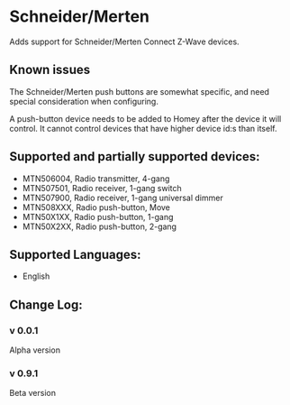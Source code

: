 ﻿# Schneider/Merten
Adds support for Schneider/Merten Connect Z-Wave devices.

## Known issues
The Schneider/Merten push buttons are somewhat specific, and need special consideration when configuring.

A push-button device needs to be added to Homey after the device it will control. It cannot control
devices that have higher device id:s than itself.

## Supported and partially supported devices:
- MTN506004, Radio transmitter, 4-gang
- MTN507501, Radio receiver, 1-gang switch
- MTN507900, Radio receiver, 1-gang universal dimmer
- MTN508XXX, Radio push-button, Move
- MTN50X1XX, Radio push-button, 1-gang
- MTN50X2XX, Radio push-button, 2-gang
## Supported Languages:
- English

## Change Log:
### v 0.0.1 ###
Alpha version
### v 0.9.1 ###
Beta version
